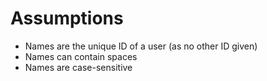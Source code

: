 # Assumptions

- Names are the unique ID of a user (as no other ID given)
- Names can contain spaces
- Names are case-sensitive